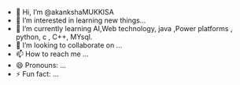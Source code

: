 - 👋 Hi, I’m @akankshaMUKKISA
- 👀 I’m interested in learning new things...
- 🌱 I’m currently learning AI,Web technology, java ,Power platforms , python, c , C++, MYsql.
- 💞️ I’m looking to collaborate on ...
- 📫 How to reach me ...
- 😄 Pronouns: ...
- ⚡ Fun fact: ...

<!---
akankshaMUKKISA/akankshaMUKKISA is a ✨ special ✨ repository because its `README.md` (this file) appears on your GitHub profile.
You can click the Preview link to take a look at your changes.
--->
